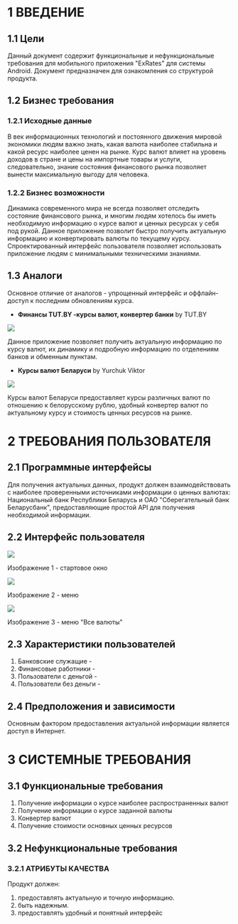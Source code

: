 # 1 ВВЕДЕНИЕ

## 1.1 Цели

Данный документ содержит функциональные и нефункциональные требования для мобильного приложения "ExRates" для системы Android. Документ предназначен для ознакомления со структурой продукта.

## 1.2 Бизнес требования 

### 1.2.1 Исходные данные

В век информационных технологий и постоянного движения мировой экономики людям важно знать, какая валюта наиболее стабильна и какой ресурс наиболее ценен на рынке. Курс валют влияет на уровень доходов в стране и цены на импортные товары и услуги, следовательно, знание состояния финансового рынка позволяет вынести максимальную выгоду для человека.

### 1.2.2 Бизнес возможности

Динамика современного мира не всегда позволяет отследить состояние финансового рынка, и многим людям хотелось бы иметь необходимую информацию о курсе валют и ценных ресурсах у себя под рукой. Данное приложение позволит быстро получить актуальную информацию и конвертировать валюты по текущему курсу. Спроектированный интерфейс пользователя позволяет использовать приложение людям с минимальными техническими знаниями.

## 1.3 Аналоги

Основное отличие от аналогов - упрощенный интерфейс и оффлайн-доступ к последним обновлениям курса.
+ **Финансы TUT.BY -курсы валют, конвертер банки** by TUT.BY

![](https://github.com/Shalynishka/ExRates/blob/master/docs/analogs/TUT.BY%20rates.png)

Данное приложение позволяет получить актуальную информацию по курсу валют, их динамику и подробную информацию по отделениям банков и обменным пунктам.

+ **Курсы валют Беларуси** by Yurchuk Viktor

![](https://github.com/Shalynishka/ExRates/blob/master/docs/analogs/Exchange%20rates%20of%20Belarus.png)

Курсы валют Беларуси предоставляет курсы различных валют по отношению к белорусскому рублю, удобный конвертер валют по актуальному курсу и стоимость ценных ресурсов на рынке. 

# 2 ТРЕБОВАНИЯ ПОЛЬЗОВАТЕЛЯ


## 2.1 Программные интерфейсы

Для получения актуальных данных, продукт должен взаимодействовать с наиболее проверенными источниками информации о ценных валютах: Национальный банк Республики Беларусь и ОАО "Сберегательный банк Беларусбанк", предоставляющие простой API для получения необходимой информации.

## 2.2 Интерфейс пользователя

![](https://github.com/Shalynishka/ExRates/blob/master/docs/mockups/start.png)

Изображение 1 - стартовое окно

![](https://github.com/Shalynishka/ExRates/blob/master/docs/mockups/menu.png)

Изображение 2 - меню

![](https://github.com/Shalynishka/ExRates/blob/master/docs/mockups/all%20currency.png)

Изображение 3 - меню "Все валюты"

## 2.3 Характеристики пользователей

1. Банковские служащие - 
2. Финансовые работники -
3. Пользователи с деньгой -
4. Пользователи без деньги - 

## 2.4 Предположения и зависимости

Основным фактором предоставления актуальной информации является доступ в Интернет.


# 3 СИСТЕМНЫЕ ТРЕБОВАНИЯ

## 3.1 Функциональные требования

1. Получение информации о курсе наиболее распространенных валют
2. Получение информации о курсе заданной валюты
3. Конвертер валют
4. Получение стоимости основных ценных ресурсов

## 3.2 Нефункциональные требования

### 3.2.1 АТРИБУТЫ КАЧЕСТВА

Продукт должен:
1. предоставлять актуальную и точную информацию.
2. быть надежным.
3. предоставлять удобный и понятный интерфейс
